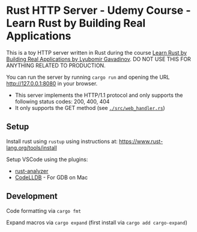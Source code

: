 # Rust HTTP Server - Udemy Course - Learn Rust by Building Real Applications


This is a toy HTTP server written in Rust during the course [Learn Rust by Building Real Applications by Lyubomir Gavadinov](https://www.udemy.com/course/rust-fundamentals/). DO NOT USE THIS FOR ANYTHING RELATED TO PRODUCTION.

You can run the server by running `cargo run` and opening the URL http://127.0.0.1:8080 in your browser.

* This server implements the HTTP/1.1 protocol and only supports the following status codes: 200, 400, 404
* It only supports the GET method (see [`./src/web_handler.rs`](./src/web_handler.rs))


## Setup

Install rust using `rustup` using instructions at: https://www.rust-lang.org/tools/install

Setup VSCode using the plugins:

* [rust-analyzer](https://marketplace.visualstudio.com/items?itemName=rust-lang.rust-analyzer)
* [CodeLLDB](https://marketplace.visualstudio.com/items?itemName=vadimcn.vscode-lldb) - For GDB on Mac


## Development

Code formatting via `cargo fmt`

Expand macros via `cargo expand` (first install via `cargo add cargo-expand`)